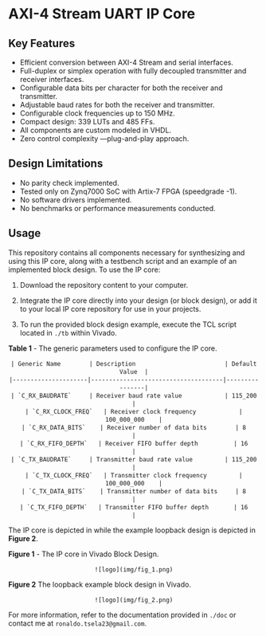 # AXI-4 Stream UART IP Core

## Key Features

-   Efficient conversion between AXI-4 Stream and serial interfaces.
-   Full-duplex or simplex operation with fully decoupled transmitter and receiver interfaces.
-   Configurable data bits per character for both the receiver and transmitter.
-   Adjustable baud rates for both the receiver and transmitter.
-   Configurable clock frequencies up to 150 MHz.
-   Compact design: 339 LUTs and 485 FFs.
-   All components are custom modeled in VHDL.
-   Zero control complexity —plug-and-play approach.

## Design Limitations

-   No parity check implemented.
-   Tested only on Zynq7000 SoC with Artix-7 FPGA (speedgrade -1).
-   No software drivers implemented.
-   No benchmarks or performance measurements conducted.

## Usage

This repository contains all components necessary for synthesizing and using this IP core, along with a testbench script and an example of an implemented block design. To use the IP core:

1. Download the repository content to your computer.

2. Integrate the IP core directly into your design (or block design), or add it to your local IP core repository for use in your projects.

3. To run the provided block design example, execute the TCL script located in `./tb` within Vivado.
 
**Table 1**  - The generic parameters used to configure the IP core.

<div align="center">

    | Generic Name        | Description                         | Default Value  |
    |---------------------|-------------------------------------|----------------|
    | `C_RX_BAUDRATE`     | Receiver baud rate value            | 115_200        |
    | `C_RX_CLOCK_FREQ`   | Receiver clock frequency            | 100_000_000    |
    | `C_RX_DATA_BITS`    | Receiver number of data bits        | 8              |
    | `C_RX_FIFO_DEPTH`   | Receiver FIFO buffer depth          | 16             |
    | `C_TX_BAUDRATE`     | Transmitter baud rate value         | 115_200        |
    | `C_TX_CLOCK_FREQ`   | Transmitter clock frequency         | 100_000_000    |
    | `C_TX_DATA_BITS`    | Transmitter number of data bits     | 8              |
    | `C_TX_FIFO_DEPTH`   | Transmitter FIFO buffer depth       | 16             |

</div>

The IP core is depicted in  while the example loopback design is depicted in **Figure 2**.

**Figure 1** - The IP core in Vivado Block Design.

<div align="center">

    ![logo](img/fig_1.png)

</div>

**Figure 2** The loopback example block design in Vivado.

<div align="center">

    ![logo](img/fig_2.png)

</div>

For more information, refer to the documentation provided in `./doc` or contact me at `ronaldo.tsela23@gmail.com`.
